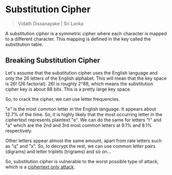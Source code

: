 # Substitution Cipher

> Vidath Dissanayake | Sri Lanka

A substitution cipher is a symmetric cipher where each character is mapped to a different character. This mapping is defined in the key called the substitution table.

## Breaking Substitution Cipher

Let's assume that the substitution cipher uses the English language and only the 26 letters of the English alphabet. This will mean that the key space is 26! (26 factorial). 26! is roughly 2^88, which means the substitution cipher key is about 88 bits. This is a pretty large key space.

So, to crack the cipher, we can use letter frequencies.

"e" is the most common letter in the English language. It appears about 12.7% of the time. So, it is highly likely that the most occurring letter in the ciphertext represents plaintext "e". We can do the same for letters "t" and "a" which are the 2nd and 3rd most common letters at 9.1% and 8.1% respectively.

Other letters appear almost the same amount, apart from rate letters such as "q" and "x". So, to decrypt the rest, we can use common letter pairs (digrams) and letter triplets (trigrams) and so on...

So, substitution cipher is vulnerable to the worst possible type of attack, which is a [ciphertext only attack](../../attacks/ciphertext%20only%20attack.md).